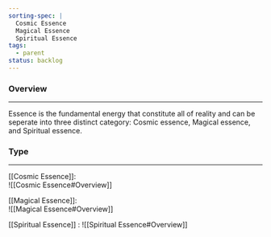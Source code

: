 ```yaml
---
sorting-spec: |
  Cosmic Essence
  Magical Essence
  Spiritual Essence
tags:
  - parent
status: backlog
---
```

### Overview  
---  
Essence is the fundamental energy that constitute all of reality and can be seperate into three distinct category: Cosmic essence, Magical essence, and Spiritual essence.  

### Type
---  
[[Cosmic Essence]]:  
![[Cosmic Essence#Overview]]
  
[[Magical Essence]]:  
![[Magical Essence#Overview]]
  
[[Spiritual Essence]] : 
![[Spiritual Essence#Overview]]